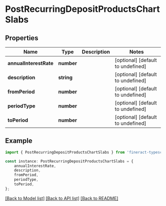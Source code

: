 # PostRecurringDepositProductsChartSlabs


## Properties

Name | Type | Description | Notes
------------ | ------------- | ------------- | -------------
**annualInterestRate** | **number** |  | [optional] [default to undefined]
**description** | **string** |  | [optional] [default to undefined]
**fromPeriod** | **number** |  | [optional] [default to undefined]
**periodType** | **number** |  | [optional] [default to undefined]
**toPeriod** | **number** |  | [optional] [default to undefined]

## Example

```typescript
import { PostRecurringDepositProductsChartSlabs } from 'fineract-typescript-client';

const instance: PostRecurringDepositProductsChartSlabs = {
    annualInterestRate,
    description,
    fromPeriod,
    periodType,
    toPeriod,
};
```

[[Back to Model list]](../README.md#documentation-for-models) [[Back to API list]](../README.md#documentation-for-api-endpoints) [[Back to README]](../README.md)
